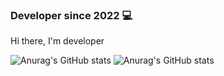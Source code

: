 ### Developer since 2022 💻

Hi there, I'm  developer

![Anurag's GitHub stats](https://github-readme-stats.vercel.app/api?username=EuclidesVit&theme=tokyonight&show_icons=true)
![Anurag's GitHub stats](https://github-readme-stats.vercel.app/api?username=EuclidesVit&theme=tokyonight&hide=contribs,prs)

<!--
EuclidesVit/EuclidesVit is a ✨ special ✨ repository because its README.md (this file) appears on your GitHub profile.

Here are some ideas to get you started:

- 🔭 I’m currently working on ...
- 🌱 I’m currently learning ...
- 👯 I’m looking to collaborate on ...
- 🤔 I’m looking for help with ...
- 💬 Ask me about ...
- 📫 How to reach me: ...
- 😄 Pronouns: ...
- ⚡ Fun fact: ...
-->
